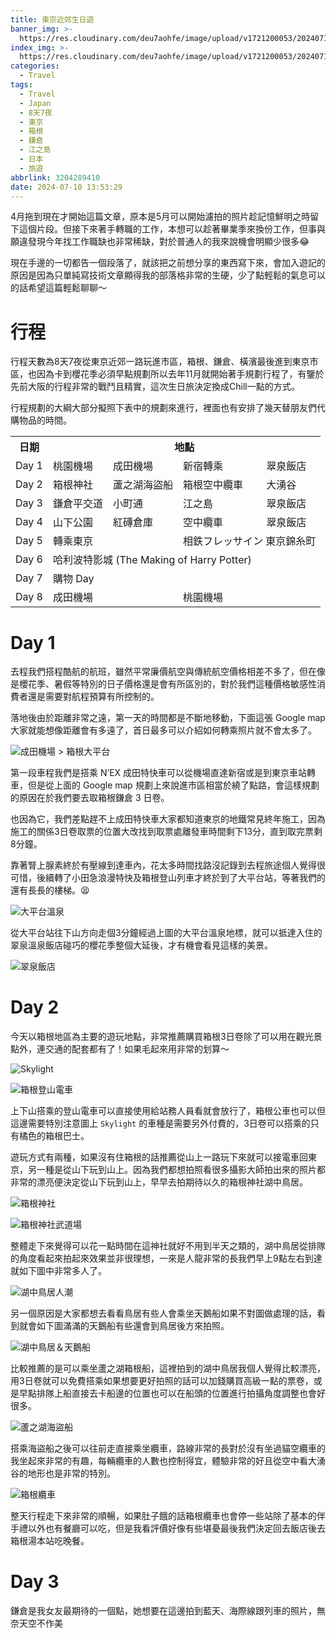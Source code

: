```yaml
---
title: 東京近郊生日遊
banner_img: >-
  https://res.cloudinary.com/deu7aohfe/image/upload/v1721200053/202407103204289410/ohtmjffykmgxldneyiqu.webp
index_img: >-
  https://res.cloudinary.com/deu7aohfe/image/upload/v1721200053/202407103204289410/ohtmjffykmgxldneyiqu.webp
categories:
  - Travel
tags:
  - Travel
  - Japan
  - 8天7夜
  - 東京
  - 箱根
  - 鎌倉
  - 江之島
  - 日本
  - 旅遊
abbrlink: 3204289410
date: 2024-07-10 13:53:29
---
```


4月拖到現在才開始這篇文章，原本是5月可以開始濾拍的照片趁記憶鮮明之時留下這個片段。但接下來著手轉職的工作，本想可以趁著畢業季來換份工作，但事與願違發現今年找工作職缺也非常稀缺，對於普通人的我來說機會明顯少很多😂

現在手邊的一切都告一個段落了，就該把之前想分享的東西寫下來，會加入遊記的原因是因為只單純寫技術文章顯得我的部落格非常的生硬，少了點輕鬆的氣息可以的話希望這篇輕鬆聊聊～

# 行程

行程天數為8天7夜從東京近郊一路玩進市區，箱根、鎌倉、橫濱最後進到東京市區，也因為卡到櫻花季必須早點規劃所以去年11月就開始著手規劃行程了，有鑒於先前大阪的行程非常的戰鬥且精實，這次生日旅決定換成Chill一點的方式。

行程規劃的大綱大部分擬照下表中的規劃來進行，裡面也有安排了幾天替朋友們代購物品的時間。

<table>
    <tr>
	    <th>日期</th>
	    <th colspan="4">地點</th>
	</tr >
    <tr>
	    <td>Day 1</td>
	    <td>桃園機場</td>
        <td>成田機場</td>
        <td>新宿轉乘</td>
        <td>翠泉飯店</td>
	</tr>
    <tr>
	    <td>Day 2</td>
	    <td>箱根神社</td>
        <td>蘆之湖海盜船</td>
        <td>箱根空中纜車</td>
        <td>大湧谷</td>
	</tr>
    <tr>
	    <td>Day 3</td>
	    <td>鎌倉平交道</td>
        <td>小町通</td>
        <td>江之島</td>
        <td>翠泉飯店</td>
	</tr>
    <tr>
	    <td>Day 4</td>
	    <td>山下公園</td>
        <td>紅磚倉庫</td>
        <td>空中纜車</td>
        <td>翠泉飯店</td>
	</tr>
    <tr>
	    <td>Day 5</td>
	    <td colspan="2">轉乘東京</td>
        <td colspan="2">相鉄フレッサイン 東京錦糸町</td>
	</tr>
    <tr>
	    <td>Day 6</td>
	    <td colspan="4">哈利波特影城 (The Making of Harry Potter)</td>
	</tr>
    <tr>
	    <td>Day 7</td>
	    <td colspan="4">購物 Day</td>
	</tr>
    <tr>
	    <td>Day 8</td>
        <td colspan="2">成田機場</td>
        <td colspan="2">桃園機場</td>
	</tr>
</table>

# Day 1

去程我們搭程酷航的航班，雖然平常廉價航空與傳統航空價格相差不多了，但在像是櫻花季、暑假等特別的日子價格還是會有所區別的，對於我們這種價格敏感性消費者還是需要對航程預算有所控制的。

落地後由於距離非常之遠，第一天的時間都是不斷地移動，下面這張 Google map 大家就能想像距離會有多遠了，首日最多可以介紹如何轉乘照片就不會太多了。

![成田機場 > 箱根大平台](https://res.cloudinary.com/deu7aohfe/image/upload/v1721116297/202407103204289410/erotjeu4dpoxhlhxqucu.webp)

第一段車程我們是搭乘 N’EX 成田特快車可以從機場直達新宿或是到東京車站轉車，但是從上面的 Google map 規劃上來說進市區相當於繞了點路，會這樣規劃的原因在於我們要去取箱根鎌倉 3 日卷。

也因為它，我們差點趕不上成田特快車大家都知道東京的地鐵常見終年施工，因為施工的關係3日卷取票的位置大改找到取票處離發車時間剩下13分，直到取完票剩8分鐘。

靠著腎上腺素終於有壓線到達車內，花太多時間找路沒記錄到去程旅途個人覺得很可惜，後續轉了小田急浪漫特快及箱根登山列車才終於到了大平台站，等著我們的還有長長的樓梯。😫

![大平台溫泉](https://res.cloudinary.com/deu7aohfe/image/upload/v1721198836/202407103204289410/gdk6us2lj8ro9pvkg3ab.webp)

從大平台站往下山方向走個3分鐘經過上圖的大平台溫泉地標，就可以抵達入住的翠泉溫泉飯店碰巧的櫻花季整個大延後，才有機會看見這樣的美景。

![翠泉飯店](https://res.cloudinary.com/deu7aohfe/image/upload/v1721198427/202407103204289410/in141erqfurw3tt4tq93.webp)

# Day 2

今天以箱根地區為主要的遊玩地點，非常推薦購買箱根3日卷除了可以用在觀光景點外，連交通的配套都有了！如果毛起來用非常的划算～

![Skylight](https://res.cloudinary.com/deu7aohfe/image/upload/v1721284452/202407103204289410/vozqes0uzw8nlzsgwcnc.webp)

![箱根登山電車](https://res.cloudinary.com/deu7aohfe/image/upload/v1721288530/202407103204289410/ne7faz66gge9euutn3ol.webp)

上下山搭乘的登山電車可以直接使用給站務人員看就會放行了，箱根公車也可以但這邊需要特別注意圖上 `Skylight` 的車種是需要另外付費的，3日卷可以搭乘的只有橘色的箱根巴士。

遊玩方式有兩種，如果沒有住箱根的話推薦從山上一路玩下來就可以接電車回東京，另一種是從山下玩到山上。因為我們都想拍照看很多攝影大師拍出來的照片都非常的漂亮便決定從山下玩到山上，早早去拍期待以久的箱根神社湖中鳥居。

![箱根神社](https://res.cloudinary.com/deu7aohfe/image/upload/v1721290578/202407103204289410/rkqbtjbsqkuamyetwnx0.webp)

![箱根神社武道場](https://res.cloudinary.com/deu7aohfe/image/upload/v1721272516/202407103204289410/dulbwb1ubuks6xrpturu.webp)

整體走下來覺得可以花一點時間在這神社就好不用到半天之類的，湖中鳥居從排隊的角度看起來拍起來效果並非很理想，一來是人龍非常的長我們早上9點左右到達就如下圖中非常多人了。

![湖中鳥居人潮](https://res.cloudinary.com/deu7aohfe/image/upload/v1721367464/202407103204289410/hcqcz53hhyu4c0owcg3q.avif)

另一個原因是大家都想去看看鳥居有些人會乘坐天鵝船如果不對圖做處理的話，看到就會如下圖滿滿的天鵝船有些還會到鳥居後方來拍照。

![湖中鳥居＆天鵝船](https://res.cloudinary.com/deu7aohfe/image/upload/v1721359023/202407103204289410/fsqwjhrvyjl9otdzl6qm.avif)

比較推薦的是可以乘坐蘆之湖箱根船，這裡拍到的湖中鳥居我個人覺得比較漂亮，用3日卷就可以免費搭乘如果想要更好拍照的話可以加錢購買高級一點的票卷，或是早點排隊上船直接去卡船邊的位置也可以在船頭的位置進行拍攝角度調整也會好很多。

![蘆之湖海盜船](https://res.cloudinary.com/deu7aohfe/image/upload/v1721372148/202407103204289410/vshdllbsm8knby3r4qzz.avif)

搭乘海盜船之後可以往前走直接乘坐纜車，路線非常的長對於沒有坐過貓空纜車的我坐起來非常的有趣，每輛纜車的人數也控制得宜，體驗非常的好且從空中看大湧谷的地形也是非常的特別。

![箱根纜車](https://res.cloudinary.com/deu7aohfe/image/upload/v1721374228/202407103204289410/up9xkpro7zjmhfvaiyqb.avif)

整天行程走下來非常的順暢，如果肚子餓的話箱根纜車也會停一些站除了基本的伴手禮以外也有餐廳可以吃，但是我看評價好像有些堪憂最後我們決定回去飯店後去箱根湯本站吃晚餐。

# Day 3

鎌倉是我女友最期待的一個點，她想要在這邊拍到藍天、海際線跟列車的照片，無奈天空不作美